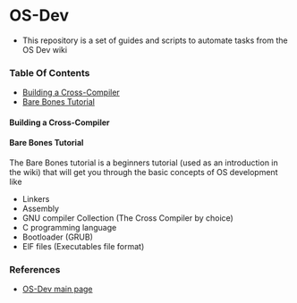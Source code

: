 # OS-Dev

- This repository is a set of guides and scripts to automate tasks from the OS Dev wiki

### Table Of Contents

- [Building a Cross-Compiler](#Building-a-Cross-Compiler)
- [Bare Bones Tutorial](#Bare-Bones-Tutorial)

#### Building a Cross-Compiler

#### Bare Bones Tutorial

The Bare Bones tutorial is a beginners tutorial (used as an introduction in the wiki) that will get you through the basic concepts of OS development like

- Linkers
- Assembly
- GNU compiler Collection (The Cross Compiler by choice)
- C programming language
- Bootloader (GRUB)
- ElF files (Executables file format)

### References

- [OS-Dev main page](https://wiki.osdev.org/Main_Page)
